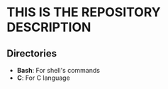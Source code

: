 # THIS IS THE REPOSITORY DESCRIPTION
## Directories
+ **Bash**: For shell's commands
+ **C**: For C language

